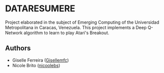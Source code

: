 
# DATARESUMERE

Project elaborated in the subject of Emerging Computing of the Universidad Metropolitana in Caracas, Venezuela. This project implements a Deep Q-Network algorithm to learn to play Atari's Breakout.
## Authors

- Giselle Ferreira ([Gisellemfc](https://github.com/Gisellemfc))
- Nicole Brito ([nicoolebs](https://github.com/nicoolebs))

